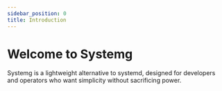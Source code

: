 ```yaml
---
sidebar_position: 0
title: Introduction
---
```


# Welcome to Systemg

Systemg is a lightweight alternative to systemd, designed for developers and operators who want simplicity without sacrificing power.
